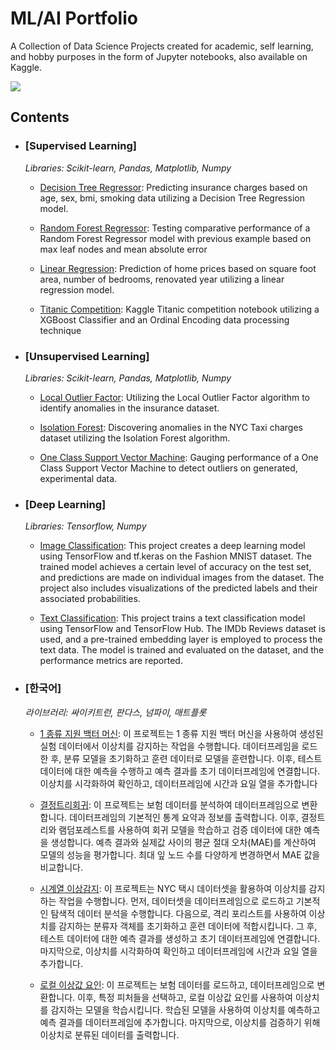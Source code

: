 # ML/AI Portfolio

A Collection of Data Science Projects created for academic, self learning, and hobby purposes in the form of Jupyter notebooks, also available on Kaggle.

[![](https://img.shields.io/badge/ML/AI_Algorithms-20BEFF?style=for-the-badge&logo=Kaggle&logoColor=white)](https://www.kaggle.com/kyeongsupchoi/code?scroll=true)

## Contents

- ### [Supervised Learning]

    _Libraries: Scikit-learn, Pandas, Matplotlib, Numpy_ 

	- [Decision Tree Regressor](https://www.kaggle.com/code/kyeongsupchoi/decisiontreeregressor-randomforestregressor): Predicting insurance charges based on age, sex, bmi, smoking data utilizing a Decision Tree Regression model. 
	
    - [Random Forest Regressor](https://www.kaggle.com/code/kyeongsupchoi/decisiontreeregressor-randomforestregressor): Testing comparative performance of a Random Forest Regressor model with previous example based on max leaf nodes and mean absolute error
	
    - [Linear Regression](https://www.kaggle.com/code/kyeongsupchoi/linearregression): Prediction of home prices based on square foot area, number of bedrooms, renovated year utilizing a linear regression model. 

	- [Titanic Competition](https://www.kaggle.com/code/kyeongsupchoi/titanic): Kaggle Titanic competition notebook utilizing a XGBoost Classifier and an Ordinal Encoding data processing technique

- ### [Unsupervised Learning]

	_Libraries: Scikit-learn, Pandas, Matplotlib, Numpy_ 

	- [Local Outlier Factor](https://www.kaggle.com/code/kyeongsupchoi/local-outlier-factor): Utilizing the Local Outlier Factor algorithm to identify anomalies in the insurance dataset. 

	- [Isolation Forest](https://www.kaggle.com/code/kyeongsupchoi/time-series-anomaly): Discovering anomalies in the NYC Taxi charges dataset utilizing the Isolation Forest algorithm.

	- [One Class Support Vector Machine](https://www.kaggle.com/code/kyeongsupchoi/one-class-support-vector-machine): Gauging performance of a One Class Support Vector Machine to detect outliers on generated, experimental data. 

- ### [Deep Learning]

	_Libraries: Tensorflow, Numpy_ 

	- [Image Classification](https://www.kaggle.com/code/kyeongsupchoi/tensorflowbasicimageclassification): This project creates a deep learning model using TensorFlow and tf.keras on the Fashion MNIST dataset. The trained model achieves a certain level of accuracy on the test set, and predictions are made on individual images from the dataset. The project also includes visualizations of the predicted labels and their associated probabilities.

	- [Text Classification](https://www.kaggle.com/code/kyeongsupchoi/textclassificationtensorflowhub): This project trains a text classification model using TensorFlow and TensorFlow Hub. The IMDb Reviews dataset is used, and a pre-trained embedding layer is employed to process the text data. The model is trained and evaluated on the dataset, and the performance metrics are reported.

- ### [한국어]

	_라이브러리: 싸이키트런, 판다스, 넘파이, 매트플롯_ 

 	- [1 종류 지원 백터 머신](https://www.kaggle.com/code/kyeongsupchoi/model2-1): 이 프로젝트는 1 종류 지원 백터 머신을 사용하여 생성된 실험 데이터에서 이상치를 감지하는 작업을 수행합니다. 데이터프레임을 로드한 후, 분류 모델을 초기화하고 훈련 데이터로 모델을 훈련합니다. 이후, 테스트 데이터에 대한 예측을 수행하고 예측 결과를 초기 데이터프레임에 연결합니다. 이상치를 시각화하여 확인하고, 데이터프레임에 시간과 요일 열을 추가합니다

	- [결정트리회귀](https://www.kaggle.com/code/kyeongsupchoi/model): 이 프로젝트는 보험 데이터를 분석하여 데이터프레임으로 변환합니다. 데이터프레임의 기본적인 통계 요약과 정보를 출력합니다. 이후, 결정트리와 램덤포레스트를 사용하여 회귀 모델을 학습하고 검증 데이터에 대한 예측을 생성합니다. 예측 결과와 실제값 사이의 평균 절대 오차(MAE)를 계산하여 모델의 성능을 평가합니다. 최대 잎 노드 수를 다양하게 변경하면서 MAE 값을 비교합니다.

	- [시계열 이상감지](https://www.kaggle.com/code/kyeongsupchoi/model1): 이 프로젝트는 NYC 택시 데이터셋을 활용하여 이상치를 감지하는 작업을 수행합니다. 먼저, 데이터셋을 데이터프레임으로 로드하고 기본적인 탐색적 데이터 분석을 수행합니다. 다음으로, 격리 포리스트를 사용하여 이상치를 감지하는 분류자 객체를 초기화하고 훈련 데이터에 적합시킵니다. 그 후, 테스트 데이터에 대한 예측 결과를 생성하고 초기 데이터프레임에 연결합니다. 마지막으로, 이상치를 시각화하여 확인하고 데이터프레임에 시간과 요일 열을 추가합니다.

    - [로컬 이상값 요인](https://github.com/): 이 프로젝트는 보험 데이터를 로드하고, 데이터프레임으로 변환합니다. 이후, 특정 피처들을 선택하고, 로컬 이상값 요인를 사용하여 이상치를 감지하는 모델을 학습시킵니다. 학습된 모델을 사용하여 이상치를 예측하고 예측 결과를 데이터프레임에 추가합니다. 마지막으로, 이상치를 검증하기 위해 이상치로 분류된 데이터를 출력합니다. 

